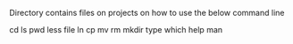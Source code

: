 Directory contains files on projects on how to use the below command line

cd
ls
pwd
less
file
ln
cp
mv
rm
mkdir
type
which
help
man

